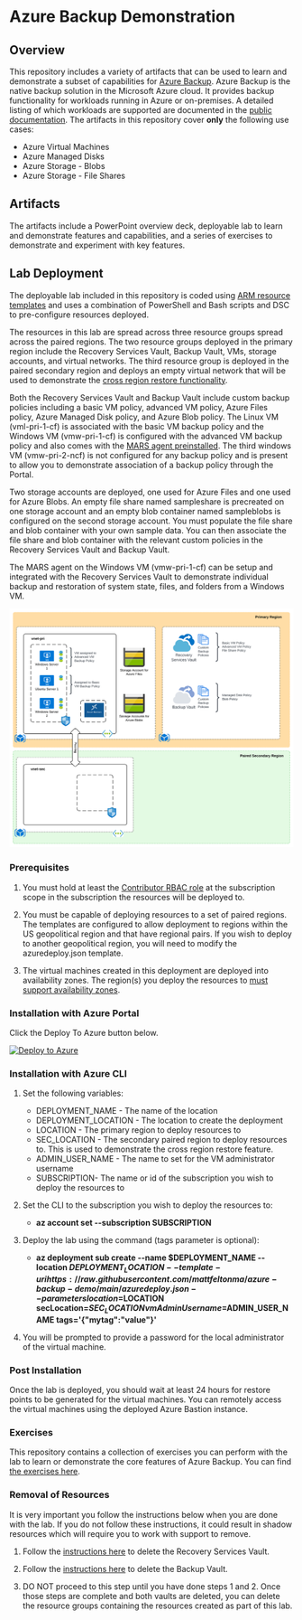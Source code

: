 # Azure Backup Demonstration

## Overview
This repository includes a variety of artifacts that can be used to learn and demonstrate a subset of capabilities for [Azure Backup](https://docs.microsoft.com/en-us/azure/backup/backup-overview). Azure Backup is the native backup solution in the Microsoft Azure cloud. It provides backup functionality for workloads running in Azure or on-premises. A detailed listing of which workloads are supported are documented in the [public documentation](https://docs.microsoft.com/en-us/azure/backup/backup-support-matrix). The artifacts in this repository cover **only** the following use cases:

* Azure Virtual Machines
* Azure Managed Disks
* Azure Storage - Blobs
* Azure Storage - File Shares 


## Artifacts
The artifacts include a PowerPoint overview deck, deployable lab to learn and demonstrate features and capabilities, and a series of exercises to demonstrate and experiment with key features.

## Lab Deployment
The deployable lab included in this repository is coded using [ARM resource templates](https://docs.microsoft.com/en-us/azure/azure-resource-manager/templates/syntax) and uses a combination of PowerShell and Bash scripts and DSC to pre-configure resources deployed.

The resources in this lab are spread across three resource groups spread across the paired regions. The two resource groups deployed in the primary region include the Recovery Services Vault, Backup Vault, VMs, storage accounts, and virtual networks. The third resource group is deployed in the paired secondary region and deploys an empty virtual network that will be used to demonstrate the [cross region restore functionality](https://azure.microsoft.com/en-us/blog/cross-region-restore-crr-for-azure-virtual-machines-using-azure-backup/). 

Both the Recovery Services Vault and Backup Vault include custom backup policies including a basic VM policy, advanced VM policy, Azure Files policy, Azure Managed Disk policy, and Azure Blob policy. The Linux VM (vml-pri-1-cf) is associated with the basic VM backup policy and the Windows VM (vmw-pri-1-cf) is configured with the advanced VM backup policy and also comes with the [MARS agent preinstalled](https://docs.microsoft.com/en-us/azure/backup/install-mars-agent). The third windows VM (vmw-pri-2-ncf) is not configured for any backup policy and is present to allow you to demonstrate association of a backup policy through the Portal.

Two storage accounts are deployed, one used for Azure Files and one used for Azure Blobs. An empty file share named sampleshare is precreated on one storage account and an empty blob container named sampleblobs is configured on the second storage account. You must populate the file share and blob container with your own sample data. You can then associate the file share and blob container with the relevant custom policies in the Recovery Services Vault and Backup Vault.

The MARS agent on the Windows VM (vmw-pri-1-cf) can be setup and integrated with the Recovery Services Vault to demonstrate individual backup and restoration of system state, files, and folders from a Windows VM.

![lab image](images/lab_image.svg)

### Prerequisites
1. You must hold at least the [Contributor RBAC role](https://docs.microsoft.com/en-us/azure/role-based-access-control/built-in-roles#contributor) at the subscription scope in the subscription the resources will be deployed to.

2. You must be capable of deploying resources to a set of paired regions. The templates are configured to allow deployment to regions within the US geopolitical region and that have regional pairs. If you wish to deploy to another geopolitical region, you will need to modify the azuredeploy.json template.

3. The virtual machines created in this deployment are deployed into availability zones. The region(s) you deploy the resources to [must support availability zones](https://docs.microsoft.com/en-us/azure/availability-zones/az-region).

### Installation with Azure Portal

Click the Deploy To Azure button below.

[![Deploy to Azure](https://aka.ms/deploytoazurebutton)](https://portal.azure.com/#create/Microsoft.Template/uri/https%3A%2F%2Fraw.githubusercontent.com%2Fmattfeltonma%2Fazure-backup-demo%2Fmain%2Fazuredeploy.json)

### Installation with Azure CLI
1. Set the following variables:
   * DEPLOYMENT_NAME - The name of the location
   * DEPLOYMENT_LOCATION - The location to create the deployment
   * LOCATION - The primary region to deploy resources to
   * SEC_LOCATION - The secondary paired region to deploy resources to. This is used to demonstrate the cross region restore feature.
   * ADMIN_USER_NAME - The name to set for the VM administrator username
   * SUBSCRIPTION- The name or id of the subscription you wish to deploy the resources to

2. Set the CLI to the subscription you wish to deploy the resources to:

   * **az account set --subscription SUBSCRIPTION**

3. Deploy the lab using the command (tags parameter is optional): 

   * **az deployment sub create --name $DEPLOYMENT_NAME --location $DEPLOYMENT_LOCATION --template-uri https://raw.githubusercontent.com/mattfeltonma/azure-backup-demo/main/azuredeploy.json --parameters location=$LOCATION secLocation=$SEC_LOCATION vmAdminUsername=$ADMIN_USER_NAME tags='{"mytag":"value"}'**

4.  You will be prompted to provide a password for the local administrator of the virtual machine.

### Post Installation
Once the lab is deployed, you should wait at least 24 hours for restore points to be generated for the virtual machines. You can remotely access the virtual machines using the deployed Azure Bastion instance.

### Exercises
This repository contains a collection of exercises you can perform with the lab to learn or demonstrate the core features of Azure Backup. You can find [the exercises here](/exercises/README.md).

### Removal of Resources
It is very important you follow the instructions below when you are done with the lab. If you do not follow these instructions, it could result in shadow resources which will require you to work with support to remove.

1. Follow the [instructions here](https://docs.microsoft.com/en-us/azure/backup/backup-azure-delete-vault?tabs=portal) to delete the Recovery Services Vault.

2. Follow the [instructions here](https://docs.microsoft.com/en-us/azure/backup/backup-vault-overview#delete-a-backup-vault) to delete the Backup Vault.

3. DO NOT proceed to this step until you have done steps 1 and 2. Once those steps are complete and both vaults are deleted, you can delete the resource groups containing the resources created as part of this lab.

